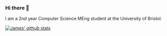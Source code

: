 ### Hi there 👋

I am a 2nd year Computer Science MEng student at the University of Bristol.

<!--
**James-Millan/James-Millan** is a ✨ _special_ ✨ repository because its `README.md` (this file) appears on your GitHub profile.

Here are some ideas to get you started:

- 🔭 I’m currently working on ...
- 🌱 I’m currently learning ...
- 👯 I’m looking to collaborate on ...
- 🤔 I’m looking for help with ...
- 💬 Ask me about ...
- 📫 How to reach me: ...
- 😄 Pronouns: ...
- ⚡ Fun fact: ...
-->
[![James' github stats](https://github-readme-stats.vercel.app/api?username=James-Millan)](https://github.com/anuraghazra/github-readme-stats)
